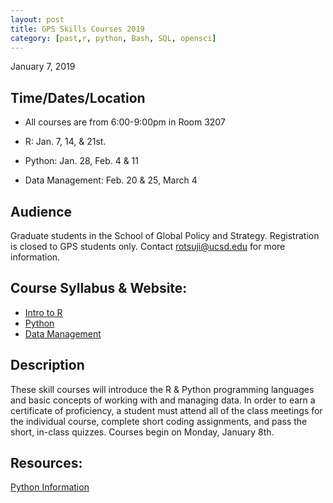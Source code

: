 ```yaml
---
layout: post
title: GPS Skills Courses 2019
category: [past,r, python, Bash, SQL, opensci]
---
```

January 7, 2019

## Time/Dates/Location

* All courses are from 6:00-9:00pm in Room 3207

* R: Jan. 7, 14, & 21st.
* Python: Jan. 28, Feb. 4 & 11
* Data Management: Feb. 20 & 25, March 4

## Audience

Graduate students in the School of Global Policy and Strategy. Registration is closed to GPS students only. Contact rotsuji@ucsd.edu for more information.

## Course Syllabus & Website:

* [Intro to R](https://ucsdlib.github.io/win2018-gps-r/)
* [Python](https://ucsdlib.github.io/win2018-gps-python/)
* [Data Management](https://ucsdlib.github.io/win2018-gps-intro-dm/)

## Description

These skill courses will introduce the R & Python programming languages and basic concepts of working with and managing data. In order to earn a certificate of proficiency, a student must attend all of the class meetings for the individual course, complete short coding assignments, and pass the short, in-class quizzes. Courses begin on Monday, January 8th.

## Resources:
[Python Information](https://github.com/ucsdlib/win2018-gps-python/blob/master/pyinfo/python-Information-resources.ipynb)
